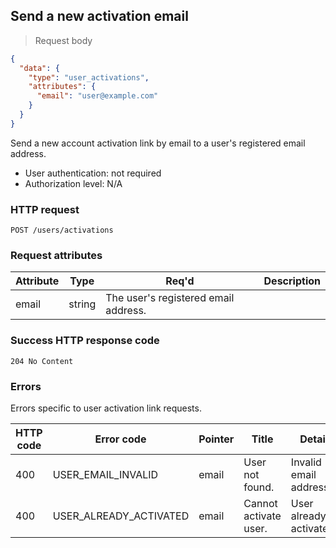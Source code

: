## Send a new activation email

> Request body

```JSON
{
  "data": {
    "type": "user_activations",
    "attributes": {
      "email": "user@example.com"
    }
  }
}

```

Send a new account activation link by email to a user's registered email address.

* User authentication: not required
* Authorization level: N/A

### HTTP request

`POST /users/activations`

### Request attributes

Attribute | Type | Req'd | Description
--------- | ---- | ----- | -----------
email | string | The user's registered email address.

### Success HTTP response code

`204 No Content`

### Errors

Errors specific to user activation link requests.

HTTP code | Error code | Pointer | Title | Detail
--------- | ---------- | ------- | ----- | ------
400 | USER_EMAIL_INVALID | email | User not found. | Invalid email address.
400 | USER_ALREADY_ACTIVATED | email | Cannot activate user. | User already activated.
